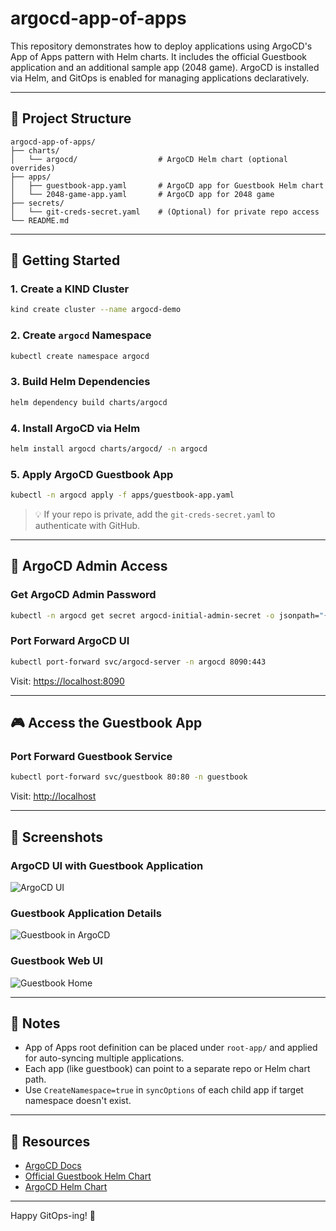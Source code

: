 
# argocd-app-of-apps

This repository demonstrates how to deploy applications using ArgoCD's App of Apps pattern with Helm charts. It includes the official Guestbook application and an additional sample app (2048 game). ArgoCD is installed via Helm, and GitOps is enabled for managing applications declaratively.

---

## 🧱 Project Structure

```
argocd-app-of-apps/
├── charts/
│   └── argocd/                  # ArgoCD Helm chart (optional overrides)
├── apps/
│   ├── guestbook-app.yaml       # ArgoCD app for Guestbook Helm chart
│   └── 2048-game-app.yaml       # ArgoCD app for 2048 game
├── secrets/
│   └── git-creds-secret.yaml    # (Optional) for private repo access
└── README.md
```

---

## 🚀 Getting Started

### 1. Create a KIND Cluster
```bash
kind create cluster --name argocd-demo
```

### 2. Create `argocd` Namespace
```bash
kubectl create namespace argocd
```

### 3. Build Helm Dependencies
```bash
helm dependency build charts/argocd
```

### 4. Install ArgoCD via Helm
```bash
helm install argocd charts/argocd/ -n argocd
```

### 5. Apply ArgoCD Guestbook App
```bash
kubectl -n argocd apply -f apps/guestbook-app.yaml
```

> 💡 If your repo is private, add the `git-creds-secret.yaml` to authenticate with GitHub.

---

## 🔐 ArgoCD Admin Access

### Get ArgoCD Admin Password
```bash
kubectl -n argocd get secret argocd-initial-admin-secret -o jsonpath="{.data.password}" | base64 -d && echo
```

### Port Forward ArgoCD UI
```bash
kubectl port-forward svc/argocd-server -n argocd 8090:443
```
Visit: [https://localhost:8090](https://localhost:8090)

---

## 🎮 Access the Guestbook App

### Port Forward Guestbook Service
```bash
kubectl port-forward svc/guestbook 80:80 -n guestbook
```

Visit: [http://localhost](http://localhost)

---

## 📸 Screenshots

### ArgoCD UI with Guestbook Application
![ArgoCD UI](https://github.com/user-attachments/assets/b9101d81-7289-4cc4-8d42-f7fec18ae685)

### Guestbook Application Details
![Guestbook in ArgoCD](https://github.com/user-attachments/assets/08cd178b-30b8-4d9d-b340-e4663b4aa713)

### Guestbook Web UI
![Guestbook Home](https://github.com/user-attachments/assets/2a984863-dffe-41fd-95d7-fc9374ef1682)

---

## 🧾 Notes
- App of Apps root definition can be placed under `root-app/` and applied for auto-syncing multiple applications.
- Each app (like guestbook) can point to a separate repo or Helm chart path.
- Use `CreateNamespace=true` in `syncOptions` of each child app if target namespace doesn't exist.

---

## 📎 Resources
- [ArgoCD Docs](https://argo-cd.readthedocs.io/)
- [Official Guestbook Helm Chart](https://github.com/argoproj/argocd-example-apps/tree/master/helm-guestbook)
- [ArgoCD Helm Chart](https://github.com/argoproj/argo-helm)

---

Happy GitOps-ing! 🚀
